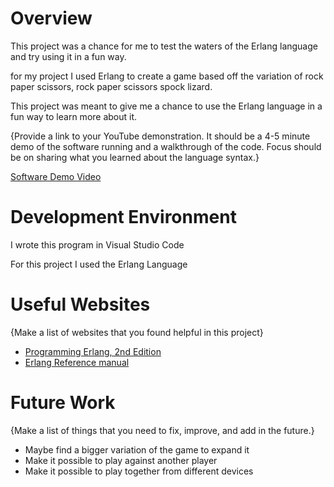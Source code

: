 # Overview

This project was a chance for me to test the waters of the Erlang language and try using it in a fun way.

for my project I used Erlang to create a game based off the variation of rock paper scissors, rock paper scissors spock lizard.

This project was meant to give me a chance to use the Erlang language in a fun way to learn more about it.

{Provide a link to your YouTube demonstration.  It should be a 4-5 minute demo of the software running and a walkthrough of the code.  Focus should be on sharing what you learned about the language syntax.}

[Software Demo Video](http://youtube.link.goes.here)

# Development Environment

I wrote this program in Visual Studio Code

For this project I used the Erlang Language

# Useful Websites

{Make a list of websites that you found helpful in this project}
* [Programming Erlang, 2nd Edition](https://learning.oreilly.com/library/view/programming-erlang-2nd/9781941222454/)
* [Erlang Reference manual](https://www.erlang.org/doc/apps/stdlib/index.html)

# Future Work

{Make a list of things that you need to fix, improve, and add in the future.}
* Maybe find a bigger variation of the game to expand it
* Make it possible to play against another player
* Make it possible to play together from different devices